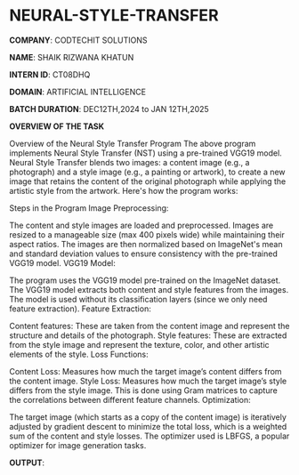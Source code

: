 # NEURAL-STYLE-TRANSFER

**COMPANY**: CODTECHIT SOLUTIONS

**NAME**: SHAIK RIZWANA KHATUN

**INTERN ID**: CT08DHQ

**DOMAIN**: ARTIFICIAL INTELLIGENCE

**BATCH DURATION**: DEC12TH,2024 to JAN 12TH,2025

**OVERVIEW OF THE TASK**

Overview of the Neural Style Transfer Program
The above program implements Neural Style Transfer (NST) using a pre-trained VGG19 model. Neural Style Transfer blends two images: a content image (e.g., a photograph) and a style image (e.g., a painting or artwork), to create a new image that retains the content of the original photograph while applying the artistic style from the artwork. Here's how the program works:

Steps in the Program
Image Preprocessing:

The content and style images are loaded and preprocessed. Images are resized to a manageable size (max 400 pixels wide) while maintaining their aspect ratios. The images are then normalized based on ImageNet's mean and standard deviation values to ensure consistency with the pre-trained VGG19 model.
VGG19 Model:

The program uses the VGG19 model pre-trained on the ImageNet dataset. The VGG19 model extracts both content and style features from the images.
The model is used without its classification layers (since we only need feature extraction).
Feature Extraction:

Content features: These are taken from the content image and represent the structure and details of the photograph.
Style features: These are extracted from the style image and represent the texture, color, and other artistic elements of the style.
Loss Functions:

Content Loss: Measures how much the target image’s content differs from the content image.
Style Loss: Measures how much the target image’s style differs from the style image. This is done using Gram matrices to capture the correlations between different feature channels.
Optimization:

The target image (which starts as a copy of the content image) is iteratively adjusted by gradient descent to minimize the total loss, which is a weighted sum of the content and style losses.
The optimizer used is LBFGS, a popular optimizer for image generation tasks.


**OUTPUT**:
